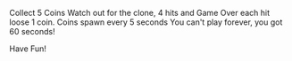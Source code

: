 Collect 5 Coins
Watch out for
the clone, 4 hits and Game Over
each hit loose 1 coin.
Coins spawn every 5 seconds
You can't play forever, you got 60 seconds!

Have Fun!
